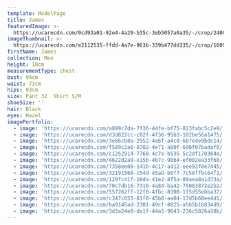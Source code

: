 ```yaml
---
template: ModelPage
title: James
featuredImage: >-
  https://ucarecdn.com/0cd93a01-92e4-4a29-b35c-3eb5057a0a35/-/crop/2400x1319/0,891/-/preview/
imageThumbnail: >-
  https://ucarecdn.com/e2112535-ffdd-4a7e-963b-339b477dd335/-/crop/1609x1865/307,387/-/preview/
firstName: James
collection: Men
height: 18cm
measurementType: chest
bust: 94cm
waist: 73cm
hips: 93cm
size: Pant 32  Shirt S/M
shoeSize: ''
hair: Black
eyes: Hazel
imagePortfolio:
  - image: 'https://ucarecdn.com/a899c7da-7f36-44fe-bf75-823fabc5c2e9/'
  - image: 'https://ucarecdn.com/d3d822cc-c82f-4f36-95b3-102be56a1475/'
  - image: 'https://ucarecdn.com/3e86cb8a-2952-4a6f-a4c0-6b7ede9bdc14/'
  - image: 'https://ucarecdn.com/f589c2a6-8702-4e71-a80f-69bf07badaf0/'
  - image: 'https://ucarecdn.com/c1252914-7768-4c7e-b535-5c2df170364e/'
  - image: 'https://ucarecdn.com/4622d2a9-e15b-4b7c-90b4-ef002ea33f60/'
  - image: 'https://ucarecdn.com/7358ee08-141b-4c17-a412-eee92f0e7445/'
  - image: 'https://ucarecdn.com/32191568-c54d-45ab-b0f7-7c58ffbc64f1/'
  - image: 'https://ucarecdn.com/129fc41f-16da-41e2-8f5a-89aea8a1d73a/'
  - image: 'https://ucarecdn.com/70c7db16-7310-4a84-ba42-75003872e2b2/'
  - image: 'https://ucarecdn.com/557262ff-12f0-4fbc-8308-1f5d55ebba37/'
  - image: 'https://ucarecdn.com/c347c655-81f8-45b0-aa04-17d5b68ee4d1/'
  - image: 'https://ucarecdn.com/ba9145ad-2301-49cf-8825-a565b16834d9/'
  - image: 'https://ucarecdn.com/3d3a24e0-da1f-44a5-9643-236c5826a38b/'
---
```


